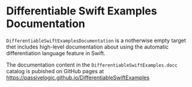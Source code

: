 # Differentiable Swift Examples Documentation
`DifferentiableSwiftExamplesDocumentation` is a notherwise empty target thet includes high-level documentation about using the automatic differentiation language feature in Swift.

The documentation content in the `DifferentiableSwiftExamples.docc` catalog is pubished on GitHub pages at https://passivelogic.github.io/DifferentiableSwiftExamples
